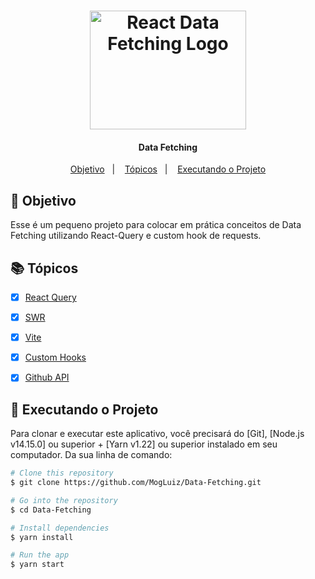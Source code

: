 <h1 align="center">
    <img alt="React Data Fetching Logo" width="250" height="190" src="https://user-images.githubusercontent.com/58401291/154182783-474de240-aa5e-49e6-879b-2351aa763d50.jpg" />
    <br>
</h1>


<h4 align="center">
Data Fetching
</h4>


<p align="center">
   <a href="#dart-objetivo">Objetivo</a>&nbsp;&nbsp;&nbsp;|&nbsp;&nbsp;&nbsp;
  <a href="#books-tópicos">Tópicos</a>&nbsp;&nbsp;&nbsp;|&nbsp;&nbsp;&nbsp;
  <a href="#rocket-executando-o-projeto">Executando o Projeto</a>
</p>


## :dart: Objetivo

<p>
   Esse é um pequeno projeto para colocar em prática conceitos de Data Fetching utilizando React-Query e custom hook de requests.
</p>


## :books: Tópicos

-   [x] [React Query](https://react-query.tanstack.com/overview)
-   [x] [SWR](https://swr.vercel.app/)
-   [x] [Vite](https://vitejs.dev/)
-   [x] [Custom Hooks](https://pt-br.reactjs.org/docs/hooks-custom.html)
-   [x] [Github API](https://docs.github.com/en/rest)


## :rocket: Executando o Projeto

Para clonar e executar este aplicativo, você precisará do [Git], [Node.js v14.15.0] ou superior + [Yarn v1.22] ou superior instalado em seu computador. Da sua linha de comando:

```bash
# Clone this repository
$ git clone https://github.com/MogLuiz/Data-Fetching.git

# Go into the repository
$ cd Data-Fetching

# Install dependencies
$ yarn install

# Run the app
$ yarn start
```
